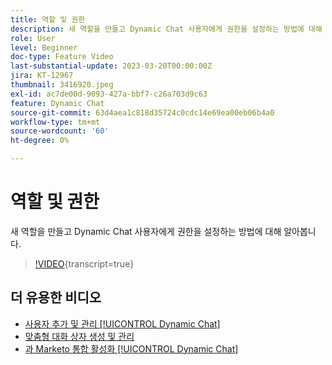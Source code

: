 ```yaml
---
title: 역할 및 권한
description: 새 역할을 만들고 Dynamic Chat 사용자에게 권한을 설정하는 방법에 대해 알아봅니다.
role: User
level: Beginner
doc-type: Feature Video
last-substantial-update: 2023-03-20T00:00:00Z
jira: KT-12967
thumbnail: 3416920.jpeg
exl-id: ac7de00d-9093-427a-bbf7-c26a703d9c63
feature: Dynamic Chat
source-git-commit: 63d4aea1c818d35724c0cdc14e69ea00eb06b4a0
workflow-type: tm+mt
source-wordcount: '60'
ht-degree: 0%

---
```


# 역할 및 권한

새 역할을 만들고 Dynamic Chat 사용자에게 권한을 설정하는 방법에 대해 알아봅니다.

>[!VIDEO](https://video.tv.adobe.com/v/3416920/?quality=12&learn=on){transcript=true}

## 더 유용한 비디오

* [사용자 추가 및 관리 [!UICONTROL Dynamic Chat]](user-management.md)
* [맞춤형 대화 상자 생성 및 관리](dialogue-management.md)
* [과 Marketo 통합 활성화 [!UICONTROL Dynamic Chat]](marketo-integration.md)
